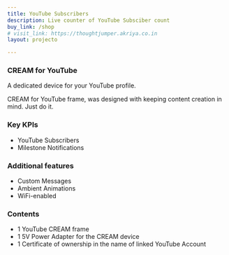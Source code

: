 ```yaml
---
title: YouTube Subscribers
description: Live counter of YouTube Subsciber count
buy_link: /shop
# visit_link: https://thoughtjumper.akriya.co.in
layout: projecto

---
```


### CREAM for YouTube
A dedicated device for your YouTube profile. 

CREAM for YouTube frame, was designed with keeping content creation in mind. Just do it.

### Key KPIs
* YouTube Subscribers
* Milestone Notifications

### Additional features
* Custom Messages
* Ambient Animations
* WiFi-enabled


### Contents
* 1 YouTube CREAM frame
* 1 5V Power Adapter for the CREAM device
* 1 Certificate of ownership in the name of linked YouTube Account
